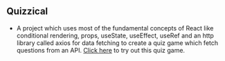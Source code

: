 ## Quizzical

- A project which uses most of the fundamental concepts of React like conditional rendering, props, useState, useEffect, useRef and an http library called axios for data fetching to create a quiz game which fetch questions from an API. [Click here](https://aayushthakur1999.github.io/quizzical/) to try out this quiz game.
